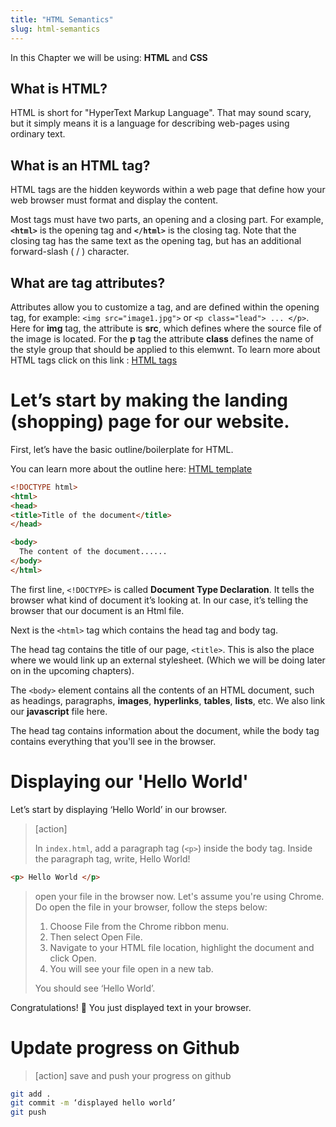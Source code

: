 ```yaml
---
title: "HTML Semantics"
slug: html-semantics
---
```


In this Chapter we will be using: **HTML** and **CSS**

## What is HTML?

HTML is short for "HyperText Markup Language". That may sound scary, but it simply means it is a language for describing web-pages using ordinary text.

## What is an HTML tag?

HTML tags are the hidden keywords within a web page that define how your web browser must format and display the content.

Most tags must have two parts, an opening and a closing part. For example, **```<html>```** is the opening tag and **```</html>```** is the closing tag. Note that the closing tag has the same text as the opening tag, but has an additional forward-slash ( / ) character.

## What are tag attributes?

Attributes allow you to customize a tag, and are defined within the opening tag, for example: `<img src="image1.jpg">` or `<p class="lead"> ... </p>`. Here for **img** tag, the attribute is **src**, which defines where the source file of the image is located. For the **p** tag the attribute **class** defines the name of the style group that should be applied to this elemwnt. To learn more about HTML tags click on this link : [HTML tags](http://www.simplehtmlguide.com/whatishtml.php)

# Let’s start by making the landing (shopping) page for our website.

First, let’s have the basic outline/boilerplate for HTML.

You can learn more about the outline here: [HTML template](https://www.sitepoint.com/a-basic-html5-template/)

```html
<!DOCTYPE html>
<html>
<head>
<title>Title of the document</title>
</head>

<body>
  The content of the document......
</body>
</html>
```

The first line, ```<!DOCTYPE>``` is called **Document Type Declaration**. It tells the browser what kind of document it’s looking at. In our case, it’s telling the browser that our document is an Html file.

Next is the ```<html>``` tag which contains the head tag and body tag.

The head tag contains the title of our page, ```<title>```. This is also the place where we would link up an external stylesheet. (Which we will be doing later on in the upcoming chapters).

The ```<body>``` element contains all the contents of an HTML document, such as headings, paragraphs, **images**, **hyperlinks**, **tables**, **lists**, etc. We also link our **javascript** file here. 

The head tag contains information about the document, while the body tag contains everything that you'll see in the browser. 

# Displaying our 'Hello World'

Let’s start by displaying ‘Hello World’ in our browser.

> [action]
>
> In `index.html`, add a paragraph tag (```<p>```) inside the body tag. Inside the paragraph tag, write, Hello World!
>
```html
<p> Hello World </p>
 ```
>
> open your file in the browser now. Let's assume you're using Chrome. Do open the file in your browser, follow the steps below:
>
> 1. Choose File from the Chrome ribbon menu.
> 1. Then select Open File.
> 1. Navigate to your HTML file location, highlight the document and click Open.
> 1. You will see your file open in a new tab.
>
> You should see ‘Hello World’.

Congratulations! 🎉 You just displayed text in your browser.

# Update progress on Github

> [action] save and push your progress on github
>
```bash
git add .
git commit -m ‘displayed hello world’
git push
```
